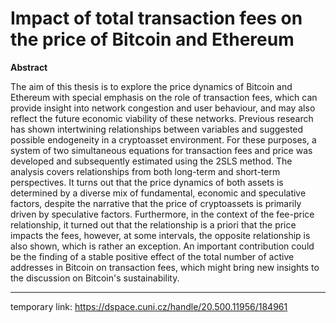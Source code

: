 # Impact of total transaction fees on the price of Bitcoin and Ethereum
**Abstract**

The aim of this thesis is to explore the price dynamics of Bitcoin and Ethereum with special emphasis on the role of transaction fees, which can provide insight into network congestion and user behaviour, and may also reflect the future economic viability of these networks. Previous research has shown intertwining relationships between variables and suggested possible endogeneity in a cryptoasset environment. For these purposes, a system of two simultaneous equations for transaction fees and price was developed and subsequently estimated using the 2SLS method. The analysis covers relationships from both long-term and short-term perspectives. It turns out that the price dynamics of both assets is determined by a diverse mix of fundamental, economic and speculative factors, despite the narrative that the price of cryptoassets is primarily driven by speculative factors. Furthermore, in the context of the fee-price relationship, it turned out that the relationship is a priori that the price impacts the fees, however, at some intervals, the opposite relationship is also shown, which is rather an exception. An important contribution could be the finding of a stable positive effect of the total number of active addresses in Bitcoin on transaction fees, which might bring new insights to the discussion on Bitcoin's sustainability.

___

temporary link: https://dspace.cuni.cz/handle/20.500.11956/184961
